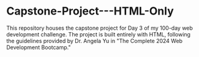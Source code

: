 # Capstone-Project---HTML-Only
This repository houses the capstone project for Day 3 of my 100-day web development challenge. The project is built entirely with HTML, following the guidelines provided by Dr. Angela Yu in "The Complete 2024 Web Development Bootcamp."
